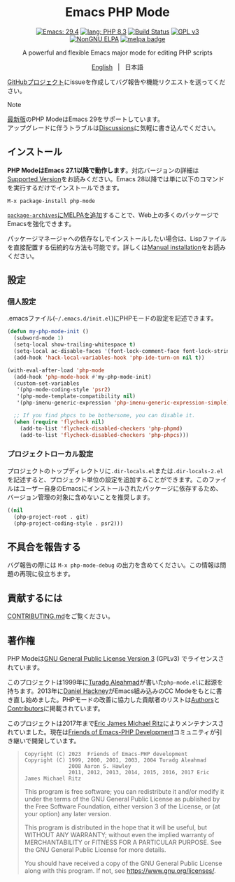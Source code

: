 <div align="center">
  <h1>Emacs PHP Mode</h1>

[![Emacs: 29.4](https://img.shields.io/badge/Emacs-29.4-blue.svg)](https://www.gnu.org/software/emacs/)
[![lang: PHP 8.3](https://img.shields.io/badge/lang-PHP%208.3-brightgreen.svg)](https://php.net/manual/migration83.php)
[![Build Status](https://github.com/emacs-php/php-mode/workflows/CI/badge.svg)](https://github.com/emacs-php/php-mode/actions)
[![GPL v3](https://img.shields.io/badge/license-GPL_v3-green.svg)][gpl-v3]<br>
[![NonGNU ELPA][nongnu-elpa-badge]][nongnu-elpa]
[![melpa badge][melpa-badge]][melpa-link]

A powerful and flexible Emacs major mode for editing PHP scripts

[English](README.md) &nbsp;&nbsp;|&nbsp;&nbsp; 日本語

</div>

[GitHubプロジェクト][php-mode]にissueを作成してバグ報告や機能リクエストを送ってください。

> [!NOTE]
> [最新版][releases]のPHP ModeはEmacs 29をサポートしています。<br />アップグレードに伴うトラブルは[Discussions][disscussions-emacs29]に気軽に書き込んでください。

[releases]: https://github.com/emacs-php/php-mode/releases
[disscussions-emacs29]: https://github.com/emacs-php/php-mode/discussions/751

## インストール

**PHP ModeはEmacs 27.1以降で動作します**。対応バージョンの詳細は[Supported Version]をお読みください。Emacs 28以降では単に以下のコマンドを実行するだけでインストールできます。

```
M-x package-install php-mode
```

[`package-archives`にMELPAを追加][melpa-getting-started]することで、Web上の多くのパッケージでEmacsを強化できます。

パッケージマネージャへの依存なしでインストールしたい場合は、Lispファイルを直接配置する伝統的な方法も可能です。詳しくは[Manual installation][wiki-manual-installation]をお読みください。

## 設定

### 個人設定

.emacsファイル(`~/.emacs.d/init.el`)にPHPモードの設定を記述できます。

```lisp
(defun my-php-mode-init ()
  (subword-mode 1)
  (setq-local show-trailing-whitespace t)
  (setq-local ac-disable-faces '(font-lock-comment-face font-lock-string-face))
  (add-hook 'hack-local-variables-hook 'php-ide-turn-on nil t))

(with-eval-after-load 'php-mode
  (add-hook 'php-mode-hook #'my-php-mode-init)
  (custom-set-variables
   '(php-mode-coding-style 'psr2)
   '(php-mode-template-compatibility nil)
   '(php-imenu-generic-expression 'php-imenu-generic-expression-simple))

  ;; If you find phpcs to be bothersome, you can disable it.
  (when (require 'flycheck nil)
    (add-to-list 'flycheck-disabled-checkers 'php-phpmd)
    (add-to-list 'flycheck-disabled-checkers 'php-phpcs)))
```

### プロジェクトローカル設定

プロジェクトのトップディレクトリに`.dir-locals.el`または`.dir-locals-2.el`を記述すると、プロジェクト単位の設定を追加することができます。このファイルはユーザー自身のEmacsにインストールされたパッケージに依存するため、バージョン管理の対象に含めないことを推奨します。

```lisp
((nil
  (php-project-root . git)
  (php-project-coding-style . psr2)))
```

## 不具合を報告する

バグ報告の際には `M-x php-mode-debug` の出力を含めてください。この情報は問題の再現に役立ちます。

貢献するには
-----------------

[CONTRIBUTING.md](CONTRIBUTING.md#japanese)をご覧ください。

## 著作権

PHP Modeは[GNU General Public License Version 3][gpl-v3] (GPLv3) でライセンスされています。

このプロジェクトは1999年に[Turadg Aleahmad][@turadg]が書いた`php-mode.el`に起源を持ちます。2013年に[Daniel Hackney][@haxney]がEmacs組み込みのCC Modeをもとに書き直し始めました。PHPモードの改善に協力した貢献者のリストは[Authors]と[Contributors]に掲載されています。

このプロジェクトは2017年まで[Eric James Michael Ritz][@ejmr]によりメンテナンスされていました。現在は[Friends of Emacs-PHP Development][@emacs-php]コミュニティが引き継いで開発しています。

> ```
> Copyright (C) 2023  Friends of Emacs-PHP development
> Copyright (C) 1999, 2000, 2001, 2003, 2004 Turadg Aleahmad
>               2008 Aaron S. Hawley
>               2011, 2012, 2013, 2014, 2015, 2016, 2017 Eric James Michael Ritz
> ```
>
> This program is free software; you can redistribute it and/or modify
> it under the terms of the GNU General Public License as published by
> the Free Software Foundation, either version 3 of the License, or
> (at your option) any later version.
>
> This program is distributed in the hope that it will be useful,
> but WITHOUT ANY WARRANTY; without even the implied warranty of
> MERCHANTABILITY or FITNESS FOR A PARTICULAR PURPOSE.  See the
> GNU General Public License for more details.
>
> You should have received a copy of the GNU General Public License
> along with this program.  If not, see <https://www.gnu.org/licenses/>.

[@ejmr]: https://github.com/ejmr
[@emacs-php]: https://github.com/emacs-php
[@haxney]: https://github.com/haxney
[@turadg]: https://github.com/turadg
[Authors]: https://github.com/emacs-php/php-mode/wiki/Authors
[Contributors]: https://github.com/emacs-php/php-mode/graphs/contributors
[Supported Version]: https://github.com/emacs-php/php-mode/wiki/Supported-Version
[gpl-v3]: https://www.gnu.org/licenses/gpl-3.0
[nongnu-elpa-badge]: https://elpa.nongnu.org/nongnu/php-mode.svg
[nongnu-elpa]: https://elpa.nongnu.org/nongnu/php-mode.html
[melpa-badge]: http://melpa.org/packages/php-mode-badge.svg
[melpa-getting-started]: https://melpa.org/#/getting-started
[melpa-link]: http://melpa.org/#/php-mode
[php-mode]: https://github.com/emacs-php/php-mode
[wiki]: https://github.com/emacs-php/php-mode/wiki
[wiki-manual-installation]: https://github.com/emacs-php/php-mode/wiki/Manual-installation-ja
